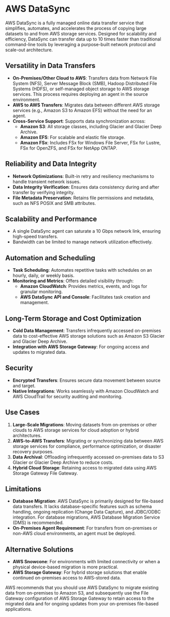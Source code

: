 # AWS DataSync

AWS DataSync is a fully managed online data transfer service that simplifies, automates, and accelerates the process of copying large datasets to and from AWS storage services. Designed for scalability and efficiency, DataSync can transfer data up to 10 times faster than traditional command-line tools by leveraging a purpose-built network protocol and scale-out architecture.

## Versatility in Data Transfers

- **On-Premises/Other Cloud to AWS**: Transfers data from Network File System (NFS), Server Message Block (SMB), Hadoop Distributed File Systems (HDFS), or self-managed object storage to AWS storage services. This process requires deploying an agent in the source environment.
- **AWS to AWS Transfers**: Migrates data between different AWS storage services (e.g., Amazon S3 to Amazon EFS) without the need for an agent.
- **Cross-Service Support**: Supports data synchronization across:
    - **Amazon S3**: All storage classes, including Glacier and Glacier Deep Archive.
    - **Amazon EFS**: For scalable and elastic file storage.
    - **Amazon FSx**: Includes FSx for Windows File Server, FSx for Lustre, FSx for OpenZFS, and FSx for NetApp ONTAP.

## Reliability and Data Integrity

- **Network Optimizations**: Built-in retry and resiliency mechanisms to handle transient network issues.
- **Data Integrity Verification**: Ensures data consistency during and after transfer by verifying integrity.
- **File Metadata Preservation**: Retains file permissions and metadata, such as NFS POSIX and SMB attributes.

## Scalability and Performance

- A single DataSync agent can saturate a 10 Gbps network link, ensuring high-speed transfers.
- Bandwidth can be limited to manage network utilization effectively.

## Automation and Scheduling

- **Task Scheduling**: Automates repetitive tasks with schedules on an hourly, daily, or weekly basis.
- **Monitoring and Metrics**: Offers detailed visibility through:
    - **Amazon CloudWatch**: Provides metrics, events, and logs for granular monitoring.
    - **AWS DataSync API and Console**: Facilitates task creation and management.

## Long-Term Storage and Cost Optimization

- **Cold Data Management**: Transfers infrequently accessed on-premises data to cost-effective AWS storage solutions such as Amazon S3 Glacier and Glacier Deep Archive.
- **Integration with AWS Storage Gateway**: For ongoing access and updates to migrated data.

## Security

- **Encrypted Transfers**: Ensures secure data movement between source and target.
- **Native Integrations**: Works seamlessly with Amazon CloudWatch and AWS CloudTrail for security auditing and monitoring.

## Use Cases

1. **Large-Scale Migrations**: Moving datasets from on-premises or other clouds to AWS storage services for cloud adoption or hybrid architectures.
2. **AWS-to-AWS Transfers**: Migrating or synchronizing data between AWS storage services for compliance, performance optimization, or disaster recovery purposes.
3. **Data Archival**: Offloading infrequently accessed on-premises data to S3 Glacier or Glacier Deep Archive to reduce costs.
4. **Hybrid Cloud Storage**: Retaining access to migrated data using AWS Storage Gateway File Gateway.

## Limitations

- **Database Migration**: AWS DataSync is primarily designed for file-based data transfers. It lacks database-specific features such as schema handling, ongoing replication (Change Data Capture), and JDBC/ODBC integration. For database migrations, AWS Database Migration Service (DMS) is recommended.
- **On-Premises Agent Requirement**: For transfers from on-premises or non-AWS cloud environments, an agent must be deployed.

## Alternative Solutions

- **AWS Snowcone**: For environments with limited connectivity or when a physical device-based migration is more practical.
- **AWS Storage Gateway**: For hybrid storage solutions that enable continued on-premises access to AWS-stored data.

AWS recommends that you should use AWS DataSync to migrate existing data from on-premises to Amazon S3, and subsequently use the File Gateway configuration of AWS Storage Gateway to retain access to the migrated data and for ongoing updates from your on-premises file-based applications.
